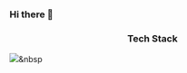 ### Hi there 👋

<h3 align="center">Tech Stack</h3>

<img src="https://img.shields.io/badge/Python-3766AB?style=flat-square&logo=Python&logoColor=white"/></a>&nbsp 

<!--
**dhdld/dhdld** is a ✨ _special_ ✨ repository because its `README.md` (this file) appears on your GitHub profile.

Here are some ideas to get you started:

- 🔭 I’m currently working on ...
- 🌱 I’m currently learning ...
- 👯 I’m looking to collaborate on ...
- 🤔 I’m looking for help with ...
- 💬 Ask me about ...
- 📫 How to reach me: ...
- 😄 Pronouns: ...
- ⚡ Fun fact: ...
-->
